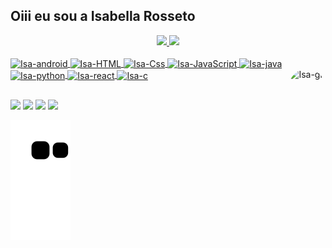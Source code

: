 ## Oiii eu sou a Isabella Rosseto
<div align="center">
  <a href="https://github.com/IsaRosseto">
  <img height="180em" src="https://github-readme-stats.vercel.app/api?username=IsaRosseto&show_icons=true&theme=dracula&include_all_commits=true&count_private=true"/>
  <img height="180em" src="https://github-readme-stats.vercel.app/api/top-langs/?username=IsaRosseto&layout=compact&langs_count=7&theme=dracula"/>
</div>
<div style="display: inline_block"><br>
  <link rel="stylesheet" href="https://cdn.jsdelivr.net/gh/devicons/devicon@v2.15.1/devicon.min.css">
  <img align="center" alt="Isa-android" height="30" width="40" src="https://cdn.jsdelivr.net/gh/devicons/devicon/icons/android/android-original.svg"/>
  <img align="center" alt="Isa-HTML" height="30" width="40" src="https://cdn.jsdelivr.net/gh/devicons/devicon/icons/html5/html5-original.svg"/>
  <img align="center" alt="Isa-Css" height="30" width="40" src="https://cdn.jsdelivr.net/gh/devicons/devicon/icons/css3/css3-original.svg"/>
  <img align="center" alt="Isa-JavaScript" height="30"width="40" src="https://cdn.jsdelivr.net/gh/devicons/devicon/icons/javascript/javascript-original.svg"/>
  <img align="center" alt="Isa-java" height="30" width="40" src="https://cdn.jsdelivr.net/gh/devicons/devicon/icons/java/java-original.svg"/>
  <img align="center" alt="Isa-python" height="30" width="40" src="https://cdn.jsdelivr.net/gh/devicons/devicon/icons/python/python-original.svg"/>
  <img align="center" alt="Isa-react" height="30" width="40" src="https://cdn.jsdelivr.net/gh/devicons/devicon/icons/react/react-original.svg"/>
  <img align="center" alt="Isa-c" height="30" width="40" src="https://cdn.jsdelivr.net/gh/devicons/devicon/icons/c/c-original.svg"/>
  <img align="right" alt="Isa-gif" height="150" style="border-radius:50px;" src="https://media.discordapp.net/attachments/996173494062686341/996173629886836856/ezgif.com-gif-maker.gif?width=406&height=406">
</div>
  
  ##
 
<div> 
  <a href="https://instagram.com/Isavisieto" target="_blank"><img src="https://img.shields.io/badge/-Instagram-%23E4405F?style=for-the-badge&logo=instagram&logoColor=white" target="_blank"></a>
  <a href="mailto:isabellavs.rosseto@gmail.com"><img src="https://img.shields.io/badge/Gmail-D14836?style=for-the-badge&logo=gmail&logoColor=white" target="_blank"></a>
 <a href="https://www.linkedin.com/in/isabella-rosseto-748175245/"><img src="https://img.shields.io/badge/LinkedIn-0077B5?style=for-the-badge&logo=linkedin&logoColor=white" target="_blank"></a>
 <a href="https://t.me/IsabellaRosseto"><img src="https://img.shields.io/badge/Telegram-2CA5E0?style=for-the-badge&logo=telegram&logoColor=white" target="_blank"></a>


 

 
  ![Snake animation](https://github.com/rafaballerini/rafaballerini/blob/output/github-contribution-grid-snake.svg)
 
</div>
